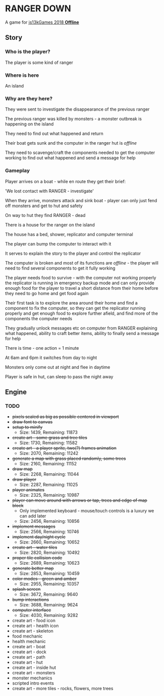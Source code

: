 # RANGER DOWN

A game for [js13kGames 2018 **Offline**](http://2018.js13kgames.com/)

## Story

### Who is the player?

The player is some kind of ranger

### Where is here

An island

### Why are they here?

They were sent to investigate the disappearance of the previous ranger

The previous ranger was killed by monsters - a monster outbreak is happening on
the island

They need to find out what happened and return

Their boat gets sunk and the computer in the ranger hut is *offline*

They need to scavenge/craft the components needed to get the computer working
to find out what happened and send a message for help

### Gameplay

Player arrives on a boat - while en route they get their brief:

'We lost contact with RANGER - investigate'

When they arrive, monsters attack and sink boat - player can only just fend off
monsters and get to hut and safety

On way to hut they find RANGER - dead

There is a house for the ranger on the island

The house has a bed, shower, replicator and computer terminal

The player can bump the computer to interact with it

It serves to explain the story to the player and control the replicator

The computer is broken and most of its functions are *offline* - the player will
need to find several components to get it fully working

The player needs food to survive - with the computer not working properly the
replicator is running in emergency backup mode and can only provide enough
food for the player to travel a short distance from their home before they need
to go home and get food again

Their first task is to explore the area around their home and find a component
to fix the computer, so they can get the replicator running properly and
get enough food to explore further afield, and find more of the components the
computer needs

They gradually unlock messages etc on computer from RANGER explaining what
happened, ability to craft better items, ability to finally send a message for
help

There is time - one action = 1 minute

At 6am and 6pm it switches from day to night

Monsters only come out at night and flee in daytime

Player is safe in hut, can sleep to pass the night away

## Engine

### TODO
- ~~pixels scaled as big as possible centered in viewport~~
- ~~draw font to canvas~~
- ~~setup to minify~~
  - Size: 1439, Remaining: 11873
- ~~create art - some grass and tree tiles~~
  - Size: 1730, Remaining: 11582
- ~~create art - a player sprite, two(?) frames animation~~
  - Size: 2070, Remaining: 11242
- ~~generate a map with grass placed randomly, some trees~~
  - Size: 2160, Remaining: 11152
- ~~draw map~~
  - Size: 2268, Remaining: 11044
- ~~draw player~~
  - Size: 2287, Remaining: 11025
- ~~player animates~~
  - Size: 2325, Remaining: 10987
- ~~player can move around with arrows or tap, trees and edge of map block~~
  - Only implemented keyboard - mouse/touch controls is a luxury we can add
    later
  - Size: 2456, Remaining: 10856
- ~~implement messages~~
  - Size: 2566, Remaining: 10746
- ~~implement day/night cycle~~
  - Size: 2660, Remaining: 10652
- ~~create art - water tiles~~
  - Size: 2820, Remaining: 10492
- ~~proper tile collision code~~
  - Size: 2689, Remaining: 10623
- ~~generate better map~~
  - Size: 2853, Remaining: 10459
- ~~color modes - green and amber~~
  - Size: 2955, Remaining: 10357
- ~~splash screen~~
  - Size: 3672, Remaining: 9640
- ~~bump interactions~~
  - Size: 3688, Remaining: 9624
- ~~computer interface~~
  - Size: 4030, Remaining: 9282
- create art - food icon
- create art - health icon
- create art - skeleton
- food mechanic
- health mechanic
- create art - boat
- create art - dock
- create art - path
- create art - hut
- create art - inside hut
- create art - monsters
- monster mechanics
- scripted intro events
- create art - more tiles - rocks, flowers, more trees
